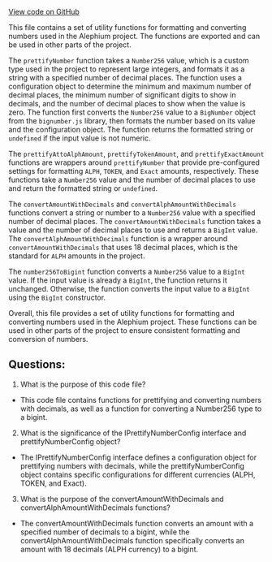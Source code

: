 [View code on GitHub](https://github.com/oxygenium/oxygenium-web3/packages/web3/src/utils/number.ts)

This file contains a set of utility functions for formatting and converting numbers used in the Alephium project. The functions are exported and can be used in other parts of the project.

The `prettifyNumber` function takes a `Number256` value, which is a custom type used in the project to represent large integers, and formats it as a string with a specified number of decimal places. The function uses a configuration object to determine the minimum and maximum number of decimal places, the minimum number of significant digits to show in decimals, and the number of decimal places to show when the value is zero. The function first converts the `Number256` value to a `BigNumber` object from the `bignumber.js` library, then formats the number based on its value and the configuration object. The function returns the formatted string or `undefined` if the input value is not numeric.

The `prettifyAttoAlphAmount`, `prettifyTokenAmount`, and `prettifyExactAmount` functions are wrappers around `prettifyNumber` that provide pre-configured settings for formatting `ALPH`, `TOKEN`, and `Exact` amounts, respectively. These functions take a `Number256` value and the number of decimal places to use and return the formatted string or `undefined`.

The `convertAmountWithDecimals` and `convertAlphAmountWithDecimals` functions convert a string or number to a `Number256` value with a specified number of decimal places. The `convertAmountWithDecimals` function takes a value and the number of decimal places to use and returns a `BigInt` value. The `convertAlphAmountWithDecimals` function is a wrapper around `convertAmountWithDecimals` that uses 18 decimal places, which is the standard for `ALPH` amounts in the project.

The `number256ToBigint` function converts a `Number256` value to a `BigInt` value. If the input value is already a `BigInt`, the function returns it unchanged. Otherwise, the function converts the input value to a `BigInt` using the `BigInt` constructor.

Overall, this file provides a set of utility functions for formatting and converting numbers used in the Alephium project. These functions can be used in other parts of the project to ensure consistent formatting and conversion of numbers.
## Questions: 
 1. What is the purpose of this code file?
- This code file contains functions for prettifying and converting numbers with decimals, as well as a function for converting a Number256 type to a bigint.

2. What is the significance of the IPrettifyNumberConfig interface and prettifyNumberConfig object?
- The IPrettifyNumberConfig interface defines a configuration object for prettifying numbers with decimals, while the prettifyNumberConfig object contains specific configurations for different currencies (ALPH, TOKEN, and Exact).

3. What is the purpose of the convertAmountWithDecimals and convertAlphAmountWithDecimals functions?
- The convertAmountWithDecimals function converts an amount with a specified number of decimals to a bigint, while the convertAlphAmountWithDecimals function specifically converts an amount with 18 decimals (ALPH currency) to a bigint.